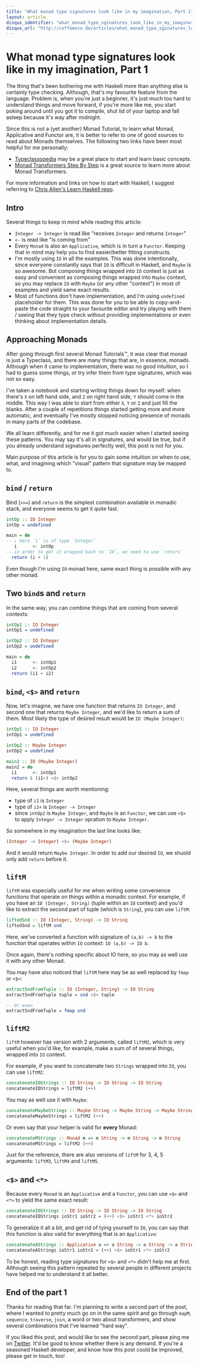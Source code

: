 ```yaml
---
title: "What monad type signatures look like in my imagination, Part 1"
layout: article
disqus_identifier: "what_monad_type_sginatures_look_like_in_my_imagination"
disqus_url: "http://coffeenco.de/articles/what_monad_type_sginatures_look_like_in_my_imagination_part_1.html"
---
```


# What monad type signatures look like in my imagination, Part 1

The thing that's been bothering me with Haskell more than anything else 
is certainly type checking. Although, that's my favourite feature from
the language. Problem is, when you're just a beginner, it's just much
too hard to understand things and move forward, if you're more like me,
you start poking around until you got it to compile, shut lid of
your laptop and fall asleep because it's  way after midnight.

Since this is not a (yet another) Monad Tutorial, to learn what Monad,
Applicative and Functor are, it is better to refer to one of good 
sources to read about Monads themselves. The following two links have
been most helpful for me personally:

  * [Typeclassopedia](http://www.haskell.org/haskellwiki/Typeclassopedia) may
    be a great place to start and learn basic concepts.
  * [Monad Transformers Step By Step](http://www.cs.virginia.edu/~wh5a/personal/Transformers.pdf)
    is a great source to learn more about Monad Transformers.

For more information and links on how to start with Haskell, I suggest
referring to [Chris Allen's Learn Haskell repo](https://github.com/bitemyapp/learnhaskell).

## Intro

Several things to keep in mind while reading this article:

  * `Integer -> Integer` is read like "receives `Integer` and returns `Integer`"
  * `<-` is read like "is coming from"
  * Every `Monad` is also an `Applicative`, which is in turn a `Functor`. Keeping
    that in mind may help you to find easier/better fitting constructs.
  * I'm mostly using `IO` in all the examples. This was done intentionally, since
    everyone constantly says that `IO` is difficult in Haskell, and `Maybe` is so
    awesome. But composing things wrapped into `IO` context is just as easy and 
    convenient as composing things wrapped into `Maybe` context, so you may replace
    `IO` with `Maybe` (or any other "context") in most of examples and yield same
    exact results.
  * Most of functions don't have implementation, and I'm using `undefined` placeholder
    for them. This was done for you to be able to copy-and-paste the code straight
    to your favourite editor and try playing with them / seeing that they type check 
    without providing implementations or even thinking about implementation details.

## Approaching Monads 

After going through first several Monad Tutorials™, it was clear that monad is 
just a Typeclass, and there are many things that are, in essence, monads. Although
when it came to implementation, there was no good intuition, so I had to guess some
things, or try infer them from type signatures, which was not so easy. 

I've taken a notebook and starting writing things down for myself: when there's 
`X` on left hand side, and `Z` on right hand side, `Y` should come in the middle. 
This way I was able to start from either `X`, `Y` or `Z` and just  fill the blanks.
After a couple of repetitions things started getting more and more automatic, and
eventually I've mostly stopped noticing presence of monads in many parts of the 
codebase.

We all learn differently, and for me it got much easier when I started seeing 
these patterns. You may say it's all in signatures, and would be true, but if you 
already understand signatures perfectly well, this post is not for you. 

Main purpose of this article is for you to gain some intuition on when to use, 
what, and imagining which "visual" pattern that signature may be mapped to. 

## `bind` / `return`

Bind (`>>=`) and `return` is the simplest combination available in 
monadic stack, and everyone seems to get it quite fast.

```haskell
intOp :: IO Integer
intOp = undefined 

main = do 
-- ↓ here `i` is of type `Integer`
   i      <- intOp
-- in order to get it wrapped back to `IO`, we need to use `return`
  return (i + 1)
```

Even though I'm using `IO` monad here, same exact thing is 
possible with any other monad. 

## Two `bind`s and `return`

In the same way, you can combine things that are coming from several
contexts:

```haskell
intOp1 :: IO Integer
intOp1 = undefined 

intOp2 :: IO Integer
intOp2 = undefined 

main = do 
  i1      <- intOp1
  i2      <- intOp2  
  return (i1 + i2)
```

## `bind`, `<$>` and `return`

Now, let's imagine, we have one function that returns `IO Integer`,
and second one that returns `Maybe Integer`, and we'd like to return
a sum of them. Most likely the type of desired result would be
`IO (Maybe Integer)`:

```haskell
intOp1 :: IO Integer
intOp1 = undefined

intOp2 :: Maybe Integer
intOp2 = undefined

main2 :: IO (Maybe Integer)
main2 = do
  i1      <- intOp1
  return $ (i1+) <$> intOp2
```

Here, several things are worth mentioning:

  * type of `i1` is `Integer`
  * type of `i1+` is `Integer -> Integer` 
  * since `intOp2` is `Maybe Integer`, and `Maybe` is an `Functor`, we 
    can use `<$>` to apply `Integer -> Integer` opration to `Maybe Integer`.
    
So somewhere in my imagination the last line looks like:

```haskell
(Integer -> Integer) <$> (Maybe Integer)
```

And it would return `Maybe Integer`. In order to add our desired `IO`, we
shuold only add `return` before it.
    
## `liftM`

`liftM` was especially useful for me when writing some convenience functions
that operate on things within a monadic context. For example, if you have
an `IO (Integer, String)` (tuple within an `IO` context) and you'd like to 
extract the second part of tuple (which is `String`), you can use `liftM`:

```haskell
liftedSnd :: IO (Integer, String) -> IO String
liftedSnd = liftM snd
```

Here, we've converted a function with signature of `(a,b) -> b` to the function 
that operates within `IO` context: `IO (a,b) -> IO b`. 

Once again, there's nothing  specific about IO here, so you may as well use it 
with any other Monad.

You may have also noticed that `liftM` here may be as well replaced by `fmap` or 
`<$>`: 

```haskell 
extractSndFromTuple :: IO (Integer, String) -> IO String
extractSndFromTuple tuple = snd <$> tuple

-- Or even
extractSndFromTuple = fmap snd
```

## `liftM2`

`liftM` however has version with 2 arguments, called `liftM2`, which is very 
useful when you'd like, for example, make a sum of of several things, wrapped
into `IO` context. 

For example, if you want to concatenate two `Strings` wrapped into `IO`, you can
use `liftM2`: 

```haskell
concatenateIOStrings :: IO String -> IO String -> IO String
concatenateIOStrings = liftM2 (++)
```

You may as well use it with `Maybe`:

```haskell
concatenateMaybeStrings :: Maybe String -> Maybe String -> Maybe String
concatenateMaybeStrings = liftM2 (++)
```

Or even say that your helper is valid for __every__ Monad:

```haskell
concatenateMStrings :: Monad m => m String -> m String -> m String
concatenateMStrings = liftM2 (++)
```

Just for the reference, there are also versions of `liftM` for 3, 4, 5 
arguments: `liftM3`, `liftM4` and `liftM5`.

## `<$>` and `<*>`

Because every `Monad` is an `Applicative` and a `Functor`, you can use
`<$>` and `<*>` to yield the same exact result: 

```haskell
concatenateIOStrings :: IO String -> IO String -> IO String
concatenateIOStrings ioStr1 ioStr2 = (++) <$> ioStr1 <*> ioStr2
```

To generalize it all a bit, and get rid of tying yourself to `IO`, you
can say that this function is also valid for everything that is an
`Applicative`: 

```haskell
concatenateAStrings :: Applicative a => a String -> a String -> a String
concatenateAStrings ioStr1 ioStr2 = (++) <$> ioStr1 <*> ioStr2
```

To be honest, reading type signatures for `<$>` and `<*>` didn't help
me at first. Although seeing this pattern repeated by several people
in different projects have helped me to understand it all better.

## End of the part 1

Thanks for reading that far. I'm planning to write a second part of the
post, where I wanted to pretty much go on in the same spirit and
go through `mapM`, `sequence`, `traverse`, `join`, a word or two about
transformers, and show several combinations that I've learned "hard way".

If you liked this post, and would like to see the second part, please
ping me on [Twitter](http://twitter.com/ifesdjeen). It'd be good to know
whether there is any demand. If you're a seasoned Haskell developer, and
know how this post could be improved, please get in touch, too!
